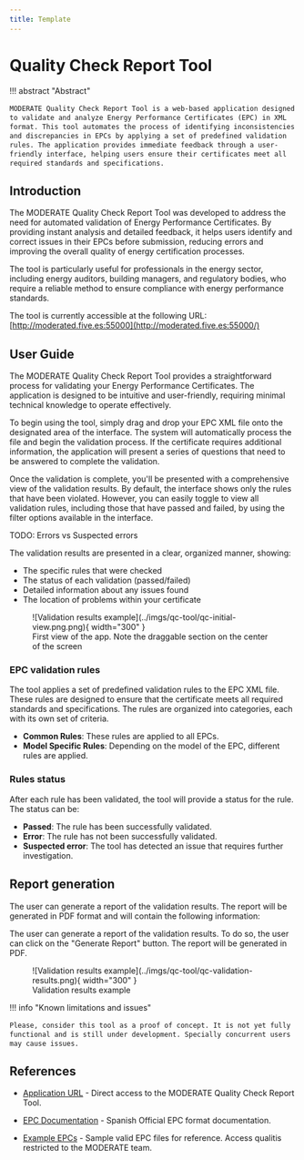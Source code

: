 ```yaml
---
title: Template
---
```


# Quality Check Report Tool

!!! abstract "Abstract"

    MODERATE Quality Check Report Tool is a web-based application designed to validate and analyze Energy Performance Certificates (EPC) in XML format. This tool automates the process of identifying inconsistencies and discrepancies in EPCs by applying a set of predefined validation rules. The application provides immediate feedback through a user-friendly interface, helping users ensure their certificates meet all required standards and specifications.

## Introduction

The MODERATE Quality Check Report Tool was developed to address the need for automated validation of Energy Performance Certificates. By providing instant analysis and detailed feedback, it helps users identify and correct issues in their EPCs before submission, reducing errors and improving the overall quality of energy certification processes.

The tool is particularly useful for professionals in the energy sector, including energy auditors, building managers, and regulatory bodies, who require a reliable method to ensure compliance with energy performance standards.

The tool is currently accessible at the following URL: [http://moderated.five.es:55000](http://moderated.five.es:55000/)

## User Guide

The MODERATE Quality Check Report Tool provides a straightforward process for validating your Energy Performance Certificates. The application is designed to be intuitive and user-friendly, requiring minimal technical knowledge to operate effectively.

To begin using the tool, simply drag and drop your EPC XML file onto the designated area of the interface. The system will automatically process the file and begin the validation process. If the certificate requires additional information, the application will present a series of questions that need to be answered to complete the validation.

Once the validation is complete, you'll be presented with a comprehensive view of the validation results. By default, the interface shows only the rules that have been violated. However, you can easily toggle to view all validation rules, including those that have passed and failed, by using the filter options available in the interface.

TODO: Errors vs Suspected errors

The validation results are presented in a clear, organized manner, showing:

- The specific rules that were checked
- The status of each validation (passed/failed)
- Detailed information about any issues found
- The location of problems within your certificate

<figure markdown="span">
  ![Validation results example](../imgs/qc-tool/qc-initial-view.png.png){ width="300" }
  <figcaption>First view of the app. Note the draggable section on the center of the screen</figcaption>
</figure>

### EPC validation rules

The tool applies a set of predefined validation rules to the EPC XML file. These rules are designed to ensure that the certificate meets all required standards and specifications. The rules are organized into categories, each with its own set of criteria.

- **Common Rules**: These rules are applied to all EPCs.
- **Model Specific Rules**: Depending on the model of the EPC, different rules are applied.

### Rules status

After each rule has been validated, the tool will provide a status for the rule. The status can be:

- **Passed**: The rule has been successfully validated.
- **Error**: The rule has not been successfully validated.
- **Suspected error**: The tool has detected an issue that requires further investigation.

## Report generation

The user can generate a report of the validation results. The report will be generated in PDF format and will contain the following information:

The user can generate a report of the validation results. To do so, the user can click on the "Generate Report" button. The report will be generated in PDF.

<figure markdown="span">
  ![Validation results example](../imgs/qc-tool/qc-validation-results.png){ width="300" }
  <figcaption>Validation results example</figcaption>
</figure>

!!! info "Known limitations and issues"

    Please, consider this tool as a proof of concept. It is not yet fully functional and is still under development. Specially concurrent users may cause issues.

## References

- [Application URL](http://moderated.five.es:55000/) - Direct access to the MODERATE Quality Check Report Tool.

- [EPC Documentation](https://www.miteco.gob.es/content/dam/miteco/es/energia/files-1/Eficiencia/CertificacionEnergetica/DocumentosReconocidos/documentos-reconocidos/normativamodelosutilizacion/2-Informe_evaluacion_energetica_edificio_formato_electronicov2.1_XML.pdf) - Spanish Official EPC format documentation.

- [Example EPCs](https://github.com/MODERATE-Project/quality-check-report-tool/tree/master/epcs) - Sample valid EPC files for reference. Access qualitis restricted to the MODERATE team.

